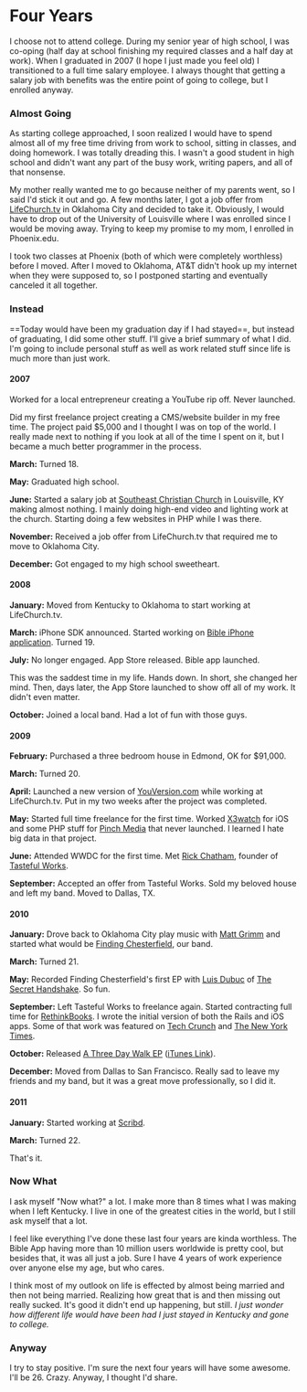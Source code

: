 # Four Years

I choose not to attend college. During my senior year of high school, I was co-oping (half day at school finishing my required classes and a half day at work). When I graduated in 2007 (I hope I just made you feel old) I transitioned to a full time salary employee. I always thought that getting a salary job with benefits was the entire point of going to college, but I enrolled anyway.

### Almost Going

As starting college approached, I soon realized I would have to spend almost all of my free time driving from work to school, sitting in classes, and doing homework. I was totally dreading this. I wasn't a good student in high school and didn't want any part of the busy work, writing papers, and all of that nonsense.

My mother really wanted me to go because neither of my parents went, so I said I'd stick it out and go. A few months later, I got a job offer from [LifeChurch.tv](http://lifechurch.tv) in Oklahoma City and decided to take it. Obviously, I would have to drop out of the University of Louisville where I was enrolled since I would be moving away. Trying to keep my promise to my mom, I enrolled in Phoenix.edu.

I took two classes at Phoenix (both of which were completely worthless) before I moved. After I moved to Oklahoma, AT&T didn't hook up my internet when they were supposed to, so I postponed starting and eventually canceled it all together.

### Instead

==Today would have been my graduation day if I had stayed==, but instead of graduating, I did some other stuff. I'll give a brief summary of what I did. I'm going to include personal stuff as well as work related stuff since life is much more than just work.

#### 2007

Worked for a local entrepreneur creating a YouTube rip off. Never launched.

Did my first freelance project creating a CMS/website builder in my free time. The project paid $5,000 and I thought I was on top of the world. I really made next to nothing if you look at all of the time I spent on it, but I became a much better programmer in the process.

**March:** Turned 18.

**May:** Graduated high school.

**June:** Started a salary job at [Southeast Christian Church](http://southeastchristian.org) in Louisville, KY making almost nothing. I mainly doing high-end video and lighting work at the church. Starting doing a few websites in PHP while I was there.

**November:** Received a job offer from LifeChurch.tv that required me to move to Oklahoma City.

**December:** Got engaged to my high school sweetheart.


#### 2008

**January:** Moved from Kentucky to Oklahoma to start working at LifeChurch.tv.

**March:** iPhone SDK announced. Started working on [Bible iPhone application](http://youversion.com). Turned 19.

**July:** No longer engaged. App Store released. Bible app launched.

This was the saddest time in my life. Hands down. In short, she changed her mind. Then, days later, the App Store launched to show off all of my work. It didn't even matter.

**October:** Joined a local band. Had a lot of fun with those guys.


#### 2009

**February:** Purchased a three bedroom house in Edmond, OK for $91,000.

**March:** Turned 20.

**April:** Launched a new version of [YouVersion.com](http://youversion.com) while working at LifeChurch.tv. Put in my two weeks after the project was completed.

**May:** Started full time freelance for the first time. Worked [X3watch](http://x3watch.com) for iOS and some PHP stuff for [Pinch Media](http://pinchmedia.com) that never launched. I learned I hate big data in that project.

**June:** Attended WWDC for the first time. Met [Rick Chatham](http://twitter.com/rickchatham), founder of [Tasteful Works](http://tastefulworks.com).

**September:** Accepted an offer from Tasteful Works. Sold my beloved house and left my band. Moved to Dallas, TX.


#### 2010

**January:** Drove back to Oklahoma City play music with [Matt Grimm](http://twitter.com/mattgrimm) and started what would be [Finding Chesterfield](http://findingchesterfield.com), our band.

**March:** Turned 21.

**May:** Recorded Finding Chesterfield's first EP with [Luis Dubuc](http://twitter.com/kingofhangs) of [The Secret Handshake](http://www.thesecrethandshake.net). So fun.

**September:** Left Tasteful Works to freelance again. Started contracting full time for [RethinkBooks](http://rethinkbooks.com). I wrote the initial version of both the Rails and iOS apps. Some of that work was featured on [Tech Crunch](http://techcrunch.com/2010/11/11/rethink-books-social/) and [The New York Times](http://bits.blogs.nytimes.com/2010/11/11/social-books-hopes-to-make-e-reading-communal/).

**October:** Released [A Three Day Walk EP](http://findingchesterfield.com) ([iTunes Link](http://itunes.apple.com/us/album/a-three-day-walk-ep/id396382460)).

**December:** Moved from Dallas to San Francisco. Really sad to leave my friends and my band, but it was a great move professionally, so I did it.

#### 2011

**January:** Started working at [Scribd](http://scribd.com).

**March:** Turned 22.

That's it.

### Now What

I ask myself "Now what?" a lot. I make more than 8 times what I was making when I left Kentucky. I live in one of the greatest cities in the world, but I still ask myself that a lot.

I feel like everything I've done these last four years are kinda worthless. The Bible App having more than 10 million users worldwide is pretty cool, but besides that, it was all just a job. Sure I have 4 years of work experience over anyone else my age, but who cares.

I think most of my outlook on life is effected by almost being married and then not being married. Realizing how great that is and then missing out really sucked. It's good it didn't end up happening, but still. *I just wonder how different life would have been had I just stayed in Kentucky and gone to college.*

### Anyway

I try to stay positive. I'm sure the next four years will have some awesome. I'll be 26. Crazy. Anyway, I thought I'd share.
